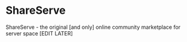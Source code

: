# ShareServe
ShareServe - the original [and only] online community marketplace for server space [EDIT LATER]
